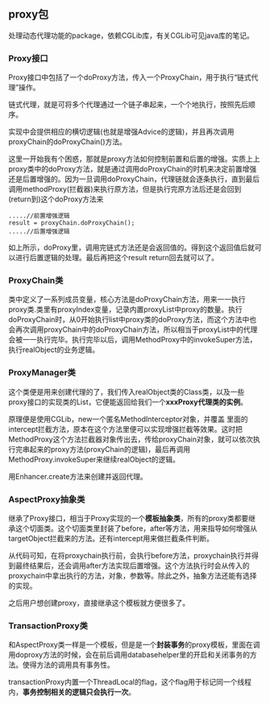 ## proxy包

处理动态代理功能的package，依赖CGLib库，有关CGLib可见java库的笔记。

### Proxy接口

Proxy接口中包括了一个doProxy方法，传入一个ProxyChain，用于执行“链式代理”操作。

链式代理，就是可将多个代理通过一个链子串起来，一个个地执行，按照先后顺序。

实现中会提供相应的横切逻辑(也就是增强Advice的逻辑)，并且再次调用proxyChain的doProxyChain()方法。

这里一开始我有个困惑，那就是proxy方法如何控制前置和后置的增强。实质上上proxy类中的doProxy方法，就是通过调用doProxyChain的时机来决定前置增强还是后置增强的。因为一旦调用doProxyChain，代理链就会逐条执行，直到最后调用methodProxy(拦截器)来执行原方法，但是执行完原方法后还是会回到(return到)这个doProxy方法来

```
.....//前置增强逻辑
result = proxyChain.doProxyChain();
.....//后置增强逻辑
```

如上所示，doProxy里，调用完链式方法还是会返回值的。得到这个返回值后就可以进行后置逻辑的处理。最后再把这个result return回去就可以了。


### ProxyChain类
类中定义了一系列成员变量，核心方法是doProxyChain方法，用来一一执行proxy类.类里有proxyIndex变量，记录内置proxyList中proxy的数量。执行doProxyChain时，从0开始执行list中proxy类的doProxy方法，而这个方法中也会再次调用proxyChain中的doProxyChain方法，所以相当于proxyList中的代理会被一一执行完毕。执行完毕以后，调用MethodProxy中的invokeSuper方法，执行realObject的业务逻辑。

### ProxyManager类
这个类便是用来创建代理的了，我们传入realObject类的Class类，以及一些proxy接口的实现类的List，它便能返回给我们一个**xxxProxy代理类的实例**。

原理便是使用CGLib，new一个匿名MethodInterceptor对象，并覆盖
里面的intercept拦截方法，原本在这个方法里便可以实现增强拦截等效果。这时把MethodProxy这个方法拦截器对象传出去，传给proxyChain对象，就可以依次执行完串起来的proxy方法(proxyChain的逻辑)，最后再调用MethodProxy.invokeSuper来继续realObject的逻辑。

用Enhancer.create方法来创建并返回代理。

### AspectProxy抽象类
继承了Proxy接口，相当于Proxy实现的一个**模板抽象类**，所有的proxy类都要继承这个切面类。这个切面类里封装了before，after等方法，用来指导如何增强从targetObject拦截来的方法。还有intercept用来做拦截条件判断。

从代码可知，在将proxychain执行前，会执行before方法，proxychain执行并得到最终结果后，还会调用after方法实现后置增强。这个方法执行时会从传入的proxychain中拿出执行的方法，对象，参数等。除此之外，抽象方法还能有选择的实现。

之后用户想创建proxy，直接继承这个模板就方便很多了。

### TransactionProxy类
和AspectProxy类一样是一个模板，但是是一个**封装事务**的proxy模板，里面在调用doproxy方法的时候，会在前后调用databasehelper里的开启和关闭事务的方法。使得方法的调用具有事务性。

transactionProxy内置一个ThreadLocal的flag，这个flag用于标记同一个线程内，**事务控制相关的逻辑只会执行一次**。
